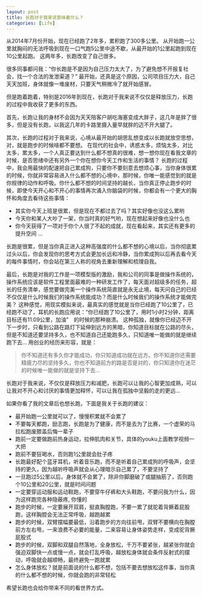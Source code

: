 ```yaml
---
layout: post
title: 长跑对于我来说意味着什么？
categories: [Life]
---
```


从2014年7月份开始，现在已经跑了2年多，累积跑了300多公里。
从开始跑一公里就胸闷的无法呼吸到现在一口气跑5公里中途不歇，从最开始的1公里起跑到现在10公里起跑。
这两年多，长跑改变了自己很多。

很多同事都问我：“你长跑是不是因为自己压力太大了，为了避免想不开报复社会，找一个合法的发泄渠道？”
最开始，还真是这个原因，公司项目压力大，自己天天加班，身体就像一堆废材，只要天气稍微冷了就开始感冒。

但是跑着跑着，特别是2016年到现在，长跑对于我来说不仅仅是释放压力，长跑的过程中我收获了更多的东西。

首先，长跑让我的身材不会因为天天陪客户胡吃海塞变成大胖子，这几年是胖了很多，但是没有长跑，以我这几年的卡路里摄入量早就胖的迈不开大腿了。

其次，长跑的过程对于我来说，心境从最开始的胡思乱想变成以长跑就放空思想，对，就是跑步的时候啥都不要想。
在现代的社会中，诱惑太多，烦恼太多，对比太多，累太多，一个人真正要达到什么都不想真的很难，想一想你现在看我文章的时候，是否思绪中还有另外一个你在想你今天工作和生活的事情？
长跑的过程中，我会用最快的配速把自己累成狗，只要你不要刻意去想烦心事，当你身体很累的时候，你就非常容易进入什么都不想的心境中，那时候，你唯一能感觉到的就是你规律的动作和呼吸。你什么都不想的时间坚持的越长，当你真正停止跑步的时候，即使今天开心和不开心的事情再次涌入你脑袋的时候，你都会有一个更大的胸怀和角度去看待这些事情：
* 其实你今天上班是很累，但是现在不都过去了吗？其实好像也没这么累哟
* 今天你和某人大吵了一架，你当时真的好气哟，现在想起来好像也没什么也
* 你今天获得了一项对于你个人很了不起的成就，现在看起来，其实还有更多的提升空间
...

长跑是很累，但是当你真正进入这种高强度的什么都不想的心境以后，当你彻底累过头以后，你会发现你的思考方式会更加长远和冷静，当你累成狗以后再去看今天的每件事情时，你会站在第三人称的视角去重新理解和梳理自我。

最后，长跑是对我的工作是一项模型版的激励，我和公司的同事是做操作系统的，操作系统应该是软件工程里面最难的一种研发工作了，每天面对超级多的任务，超长的任务清单，感觉要做完美一个操作系统简直就是永无止境，每天问自己的已经不仅仅是什么时候我们的操作系统能成功？而是什么时候我们的操作系统才能做完美？
这种感觉，用现实模拟来说，最真实的感觉就是当你已经跑了10公里了，已经跑不动了，耳机的长跑应用说：”你已经跑了10公里了，用时1小时2分钟，距离目标还有11.09公里，加油”　的时候的那种崩溃。
这种孤独，就像你已经迈不开下一步时，只看到公路在路灯下延伸到远方的黑暗，你知道目标就在公路的尽头，但是不知道还要坚持多久，也不知道自己还能跑多久，只知道唯一能做的就是继续跑下去...
用创业的经历来形容，就是：
> 你不知道还有多久你才能成功，你只知道成功就在远方。你不知道你还需要精疲力尽的坚持多久，你也不知道前方的路是否是对的，你只知道你在迷茫的时候唯一能做的就是坚持下去...

长跑对于我来说，不仅仅是释放压力和减肥，长跑可以让我的心智更加成熟，可以让我对不开心和讨厌的事情更加释怀，可以让我在孤独中坚毅的走的更远...

如果你看了我的文章后也想长跑，下面是我关于长跑的建议：
* 最开始跑一公里就可以了，慢慢积累就不会累了
* 不要每天都跑，励志跑，长跑是为了健康，而不是去为了比赛，一个虚荣的马拉松跑废膝盖后悔一辈子
* 跑前一定要做跑前热身运动，拉伸肌肉和关节，具体的youku上面教学视频一大把
* 跑前不要狂喝水，否则跑1公里就会肚子疼
* 长跑最好配个蓝牙耳机，听着音乐跑，而不是听着自己累成狗的呼吸声，会坚持的更久，因为越听呼吸声就会从心理暗示自己累了，不要坚持了
* 一旦跑过5公里以后，身体就不会累了，除非你脚磨破了或腿抽筋了，否则跑个10公里和20公里，就是时间问题
* 一定要穿运动服和运动鞋跑，不要穿牛仔裤和大头鞋跑，不要问我为什么，因为这样跑完各种隐蔽疼, 你懂的
* 跑步的时候，一定要展开双肩，挺直胸膛跑，不要一累了就驼着背撅着屁股跑，这样胸腔会无法正常呼吸，越跑越累
* 跑步的时候，双臂摆幅要最低，沿着跑步的方向往前甩，双臂不要横向在胸膛前方左右甩，一来浪费不必要的能量，二来容易让身体姿势走样，变成驼背撅屁股式
* 跑步的时候，双脚和双腿自然落地，全身放松，千万不要紧张，越紧张你就会强迫双脚快一点或慢一点，就会打乱呼吸，越放松身体就会条件反射式的摆动，呼吸就会越顺畅，最终避免一跑就累
* 怎么身体放松？就是前面说的什么都不想，包括不要去想放松这件事，当你真的什么都不想的时候，你就会跑的非常轻松

希望长跑也会给你带来不同的看世界方式。

